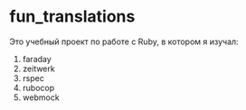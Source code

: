 # fun_translations
Это учебный проект по работе с Ruby, в котором я изучал:
1. faraday
2. zeitwerk
3. rspec
4. rubocop
5. webmock
